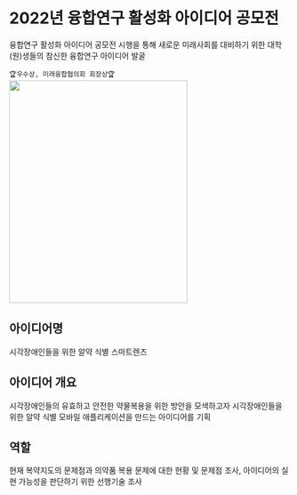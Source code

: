 # 2022년 융합연구 활성화 아이디어 공모전
융합연구 활성화 아이디어 공모전 시행을 통해 새로운 미래사회를 대비하기 위한 대학(원)생들의 참신한 융합연구 아이디어 발굴 

```🏆우수상, 미래융합협의회 회장상🏆```  
<img src="https://github.com/khw274/ACER-2022/assets/125671828/0224d034-ef39-46df-85e2-8296e12494bb" width="320" height="400"/>

## 아이디어명
시각장애인들을 위한 알약 식별 스마트렌즈

## 아이디어 개요
시각장애인들의 유효하고 안전한 약물복용을 위한 방안을 모색하고자 시각장애인들을 위한 알약 식별 모바일 애플리케이션을 만드는 아이디어를 기획

## 역할
현재 복약지도의 문제점과 의약품 복용 문제에 대한 현황 및 문제점 조사, 아이디어의 실현 가능성을 판단하기 위한 선행기술 조사
